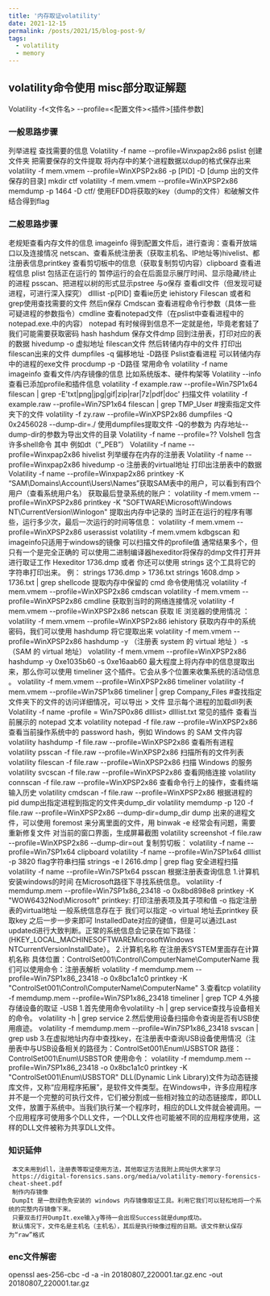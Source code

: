 ```yaml
---
title: '内存取证volatility'
date: 2021-12-15
permalink: /posts/2021/15/blog-post-9/
tags:
  - volatility
  - memory
---
```


## volatility命令使用 misc部分取证解题
Volatility -f<文件名> --profile=<配置文件><插件>[插件参数]
### 一般思路步骤
列举进程 查找需要的信息
Volatility -f name --profile=Winxpap2x86  pslist
创建文件夹 把需要保存的文件提取
将内存中的某个进程数据以dup的格式保存出来
volatility -f mem.vmem --profile=WinXPSP2x86 -p [PID] -D [dump 出的文件保存的目录]
 mkdir ctf
volatility -f mem.vmem --profile=WinXPSP2x86 memdump -p 1464 -D ctf/
使用EFDD将获取的key（dump的文件）和破解文件结合得到flag
### 二般思路步骤
老规矩查看内存文件的信息 imageinfo
得到配置文件后，进行查询：查看开放端口以及连接情况 netscan、查看系统注册表（获取主机名、IP地址等)hivelist、都注册表信息printkey
查看剪切板中的信息（获取复制剪切内容）clipboard
查看进程信息 plist 包括正在运行的 暂停运行的会在后面显示展厅时间、显示隐藏/终止的进程 psscan、把进程以树的形式显示pstree 与o保存
查看dll文件（但发现可疑进程，可进行深入探究） dlllist -p[PID]
查看ie历史 iehistory
Filescan 或者和grep使用查找需要的文件 然后n保存
Cmdscan
查看进程命令行参数（具体一些可疑进程的参数指令）cmdline
查看notepad文件（在pslist中查看进程中的notepad.exe.中的内容） notepad
有时候得到信息不一定就是他，毕竟老套娃了 我们可能需要获取密码 hash  hashdum
保存文件dmp
回到注册表，打印对应的表的数据 hivedump -o 虚拟地址
filescan文件 然后转储内存中的文件 打印出filescan出来的文件 dumpfiles -q 偏移地址 -D路径
Pslist查看进程 可以转储内存中的进程的exe文件 procdump -p -D路径
常用命令
volatility -f name imageinfo  查看文件/内存镜像的信息 比如系统版本、硬件构架等
Volatility --info                       查看已添加profile和插件信息
volatility -f example.raw --profile=Win7SP1x64 filescan | grep -E'txt|png|jpg|gif|zip|rar|7z|pdf|doc'               扫描文件
volatility -f example.raw --profile=Win7SP1x64 filescan | grep TMP_User                                             #搜索指定文件夹下的文件
volatility -f zy.raw --profile=WinXPSP2x86 dumpfiles -Q 0x2456028 --dump-dir=./           使用dumpfiles提取文件 -Q的参数为 内存地址--dump-dir的参数为导出文件的目录
Volatility -f name --profile=?? Volshell  包含许多shell命令 其中  例如dt（“_PEB”）
Volatility -f name --profile=Winxpap2x86  hivelist 列举缓存在内存的注册表
Volatility -f name --profile=Winxpap2x86 hivedump -o 注册表的virtual地址              打印出注册表中的数据
Volatility -f name --profile=Winxpap2x86 printkey -K “SAM\Domains\Account\Users\Names”获取SAM表中的用户，可以看到有四个用户（查看系统用户名）
获取最后登录系统的账户：
volatility -f mem.vmem --profile=WinXPSP2x86 printkey -K "SOFTWARE\Microsoft\Windows NT\CurrentVersion\Winlogon"
提取出内存中记录的 当时正在运行的程序有哪些，运行多少次，最后一次运行的时间等信息：
volatility -f mem.vmem --profile=WinXPSP2x86 userassist
volatility -f mem.vmem kdbgscan 和imageinfo只适用于windows的镜像 可以扫描文件的profile值 通常结果多个，但只有一个是完全正确的
可以使用二进制编译器hexeditor将保存的dmp文件打开并进行取证工作
Hexeditor 1736.dmp
或者
你还可以使用 strings 这个工具将它的字符串打印出来。
例：
strings 1736.dmp > 1736.txt
strings 1608.dmp > 1736.txt | grep shellcode
提取内存中保留的 cmd 命令使用情况
volatility -f mem.vmem --profile=WinXPSP2x86 cmdscan
volatility -f mem.vmem --profile=WinXPSP2x86 cmdline
获取到当时的网络连接情况
volatility -f mem.vmem --profile=WinXPSP2x86 netscan
获取 IE 浏览器的使用情况 ：
volatility -f mem.vmem --profile=WinXPSP2x86 iehistory
获取内存中的系统密码，我们可以使用 hashdump 将它提取出来
volatility -f mem.vmem --profile=WinXPSP2x86 hashdump -y （注册表 system 的 virtual 地址 ）-s （SAM 的 virtual 地址）
volatility -f mem.vmem --profile=WinXPSP2x86 hashdump -y 0xe1035b60 -s 0xe16aab60
最大程度上将内存中的信息提取出来，那么你可以使用 timeliner 这个插件。它会从多个位置来收集系统的活动信息 。
volatility -f mem.vmem --profile=WinXPSP2x86 timeliner
volatility -f mem.vmem --profile=Win7SP1x86 timeliner | grep Company_Files #查找指定文件夹下的文件的访问详细情况，可以导出 > 文件
显示每个进程的加载dll列表
Volatility -f name -profile = Win7SP0x86 dlllist> dlllist.txt
常见的插件
查看当前展示的 notepad 文本
volatility notepad -f file.raw --profile=WinXPSP2x86
查看当前操作系统中的 password hash，例如 Windows 的 SAM 文件内容
volatility hashdump -f file.raw --profile=WinXPSP2x86
查看所有进程
volatility psscan -f file.raw --profile=WinXPSP2x86
扫描所有的文件列表
volatility filescan -f file.raw --profile=WinXPSP2x86
扫描 Windows 的服务
volatility svcscan -f file.raw --profile=WinXPSP2x86
查看网络连接
volatility connscan -f file.raw --profile=WinXPSP2x86
查看命令行上的操作，查看终端输入历史
volatility cmdscan -f file.raw --profile=WinXPSP2x86
根据进程的 pid dump出指定进程到指定的文件夹dump_dir
volatility memdump -p 120 -f file.raw --profile=WinXPSP2x86 --dump-dir=dump_dir
dump 出来的进程文件，可以使用 foremost 来分离里面的文件，用 binwak -e 经常会有问题，需要重新修复文件
对当前的窗口界面，生成屏幕截图
volatility screenshot -f file.raw --profile=WinXPSP2x86 --dump-dir=out
复制剪切板：
volatility -f name --profile=Win7SP1x64 clipboard
volatility -f name --profile=Win7SP1x64 dlllist -p 3820
flag字符串扫描
strings -e l 2616.dmp | grep flag
安全进程扫描
volatility -f name --profile=Win7SP1x64 psscan
根据注册表查询信息
1.计算机安装windows的时间
在Microsoft路径下寻找系统信息。
volatility -f  memdump.mem --profile=Win7SP1x86_23418 -o 0x8bd898e8 printkey -K "WOW6432Nod\Microsoft"
printkey: 打印注册表项及其子项和值
-o 指定注册表的virtual地址
一般系统信息存在于
我们可以指定 -o virtual 地址去printkey 获取key
之后一步一步来即可
InstalledDate对应的键值，但是可以通过Last updated进行大致判断。正常的系统信息会记录在如下路径：(HKEY_LOCAL_MACHINESOFTWAREMicrosoftWindows NTCurrentVersionInstallDate）。
2.计算机名称
在注册表SYSTEM里面存在计算机名称
具体位置：ControlSet001\Control\ComputerName\ComputerName
我们可以使用命令：注册表解析
volatility -f memdump.mem  --profile=Win7SP1x86_23418 -o 0x8bc1a1c0 printkey -K "ControlSet001\Control\ComputerName\ComputerName"
3.查看tcp
volatility -f memdump.mem  --profile=Win7SP1x86_23418  timeliner | grep TCP
4.外接存储设备的取证 -USB
1.首先使用命令volatility -h | grep service查找与设备相关的命令。
volatility -h | grep service
2.然后使用设备扫描命令查询是否有USB使用痕迹。
volatility -f memdump.mem --profile=Win7SP1x86_23418 svscan | grep usb
3.在虚拟地址内存中查找key，在注册表中查询USB设备使用情况（注册表中与USB设备相关的路径为：ControlSet001\Enum\USBSTOR
路径：ControlSet001\Enum\USBSTOR
使用命令：
volatility -f memdump.mem --profile=Win7SP1x86_23418  -o 0x8bc1a1c0 printkey -K "ControlSet001\Enum\USBSTOR"
DLL(Dynamic Link Library)文件为动态链接库文件，又称“应用程序拓展”，是软件文件类型。在Windows中，许多应用程序并不是一个完整的可执行文件，它们被分割成一些相对独立的动态链接库，即DLL文件，放置于系统中。当我们执行某一个程序时，相应的DLL文件就会被调用。一个应用程序可使用多个DLL文件，一个DLL文件也可能被不同的应用程序使用，这样的DLL文件被称为共享DLL文件。
###  知识延伸
     本文未用到dll，注册表等取证使用方法，其他取证方法我附上网址供大家学习
     https://digital-forensics.sans.org/media/volatility-memory-forensics-cheat-sheet.pdf
     制作内存镜像
     DumpIt 是一款绿色免安装的 windows 内存镜像取证工具。利用它我们可以轻松地将一个系统的完整内存镜像下来。
     只要双击打开DumpIt.exe输入y等待一会出现Success就是dump成功。
     默认情况下，文件名是主机名（主机名），其后是执行映像过程的日期。该文件默认保存为“raw”格式
	 
	 
### enc文件解密
openssl aes-256-cbc -d -a -in 20180807_220001.tar.gz.enc -out 20180807_220001.tar.gz
